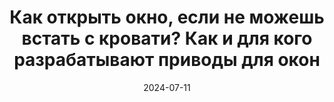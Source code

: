 ---
title: "Как открыть окно, если не можешь встать с кровати? Как и для кого разрабатывают приводы для окон"
url: https://habr.com/ru/companies/wirenboard/articles/828022/
cover: /img/articles/kak_otkryt_okno_esli_ne_mozhesh_vstat.webp
date: 2024-07-11
category: IMPORTED_SELECT_CATEGORY
---